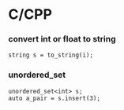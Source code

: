 # C/CPP

### convert int or float to string
	string s = to_string(i);

### unordered_set
	unordered_set<int> s;
	auto a_pair = s.insert(3);